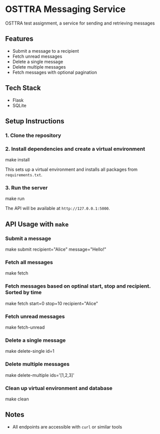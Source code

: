 # OSTTRA Messaging Service

OSTTRA test assignment, a service for sending and retrieving messages

## Features

- Submit a message to a recipient
- Fetch unread messages
- Delete a single message
- Delete multiple messages
- Fetch messages with optional pagination

## Tech Stack

- Flask
- SQLite


## Setup Instructions

### 1. Clone the repository


### 2. Install dependencies and create a virtual environment

make install

This sets up a virtual environment and installs all packages from `requirements.txt`.

### 3. Run the server

make run

The API will be available at `http://127.0.0.1:5000`.

## API Usage with `make`

### Submit a message

make submit recipient="Alice" message="Hello!"


### Fetch all messages

make fetch


### Fetch messages based on optinal start, stop and recipient. Sorted by time

make fetch start=0 stop=10 recipient="Alice"


### Fetch unread messages

make fetch-unread


### Delete a single message

make delete-single id=1


### Delete multiple messages

make delete-multiple ids='[1,2,3]'


### Clean up virtual environment and database

make clean


## Notes

- All endpoints are accessible with `curl` or similar tools
